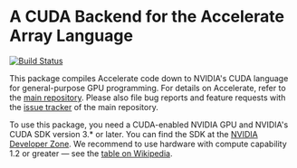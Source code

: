 A CUDA Backend for the Accelerate Array Language
================================================

[![Build Status](https://travis-ci.org/AccelerateHS/accelerate-cuda.svg?branch=master)](https://travis-ci.org/AccelerateHS/accelerate-cuda)

This package compiles Accelerate code down to NVIDIA's CUDA language for general-purpose GPU programming. For details on Accelerate, refer to the [main repository][GitHub]. Please also file bug reports and feature requests with the [issue tracker][Issues] of the main repository.

To use this package, you need a CUDA-enabled NVIDIA GPU and NVIDIA's CUDA SDK version 3.* or later. You can find the SDK at the [NVIDIA Developer Zone][CUDA]. We recommend to use hardware with compute capability 1.2 or greater — see the [table on Wikipedia][wiki-cc].

  [GitHub]:  https://github.com/AccelerateHS/accelerate
  [Issues]:  https://github.com/AccelerateHS/accelerate/issues
  [CUDA]:    http://developer.nvidia.com/cuda-downloads
  [wiki-cc]: http://en.wikipedia.org/wiki/CUDA#Supported_GPUs

